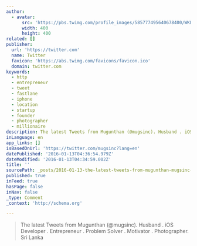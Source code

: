 ```yaml
---
author:
  - avatar:
      src: 'https://pbs.twimg.com/profile_images/585777495640678400/WKLU38x8_400x400.jpg'
      width: 400
      height: 400
related: []
publisher:
  url: 'https://twitter.com'
  name: Twitter
  favicon: 'https://abs.twimg.com/favicons/favicon.ico'
  domain: twitter.com
keywords:
  - http
  - entrepreneur
  - tweet
  - fastlane
  - iphone
  - location
  - startup
  - founder
  - photographer
  - millionaire
description: The latest Tweets from Mugunthan (@mugsinc). Husband . iOS Developer . Entrepreneur . Problem Solver . Motivator . Photographer. Sri Lanka
inLanguage: en
app_links: []
isBasedOnUrl: 'https://twitter.com/mugsinc?lang=en'
datePublished: '2016-01-13T04:36:54.979Z'
dateModified: '2016-01-13T04:34:59.002Z'
title: ''
sourcePath: _posts/2016-01-13-the-latest-tweets-from-mugunthan-mugsinc-husband--ios-d.md
published: true
inFeed: true
hasPage: false
inNav: false
_type: Comment
_context: 'http://schema.org'

---
```

> The latest Tweets from Mugunthan &lpar;&commat;mugsinc&rpar;&period; Husband &period; iOS Developer &period; Entrepreneur &period; Problem Solver &period; Motivator &period; Photographer&period; Sri Lanka